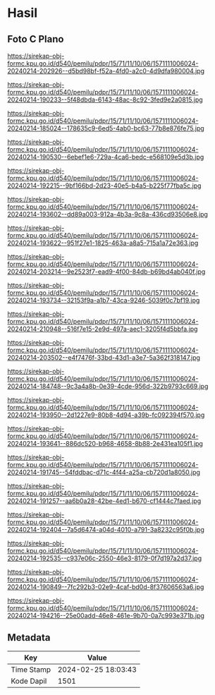 # Hasil

## Foto C Plano

https://sirekap-obj-formc.kpu.go.id/d540/pemilu/pdpr/15/71/11/10/06/1571111006024-20240214-202926--d5bd98bf-f52a-4fd0-a2c0-4d9dfa980004.jpg

https://sirekap-obj-formc.kpu.go.id/d540/pemilu/pdpr/15/71/11/10/06/1571111006024-20240214-190233--5f48dbda-6143-48ac-8c92-3fed9e2a0815.jpg

https://sirekap-obj-formc.kpu.go.id/d540/pemilu/pdpr/15/71/11/10/06/1571111006024-20240214-185024--178635c9-6ed5-4ab0-bc63-77b8e876fe75.jpg

https://sirekap-obj-formc.kpu.go.id/d540/pemilu/pdpr/15/71/11/10/06/1571111006024-20240214-190530--6ebef1e6-729a-4ca6-bedc-e568109e5d3b.jpg

https://sirekap-obj-formc.kpu.go.id/d540/pemilu/pdpr/15/71/11/10/06/1571111006024-20240214-192215--9bf166bd-2d23-40e5-b4a5-b225f77fba5c.jpg

https://sirekap-obj-formc.kpu.go.id/d540/pemilu/pdpr/15/71/11/10/06/1571111006024-20240214-193602--dd89a003-912a-4b3a-9c8a-436cd93506e8.jpg

https://sirekap-obj-formc.kpu.go.id/d540/pemilu/pdpr/15/71/11/10/06/1571111006024-20240214-193622--951f27e1-1825-463a-a8a5-715a1a72e363.jpg

https://sirekap-obj-formc.kpu.go.id/d540/pemilu/pdpr/15/71/11/10/06/1571111006024-20240214-203214--9e2523f7-ead9-4f00-84db-b69bd4ab040f.jpg

https://sirekap-obj-formc.kpu.go.id/d540/pemilu/pdpr/15/71/11/10/06/1571111006024-20240214-193734--32153f9a-a1b7-43ca-9246-5039f0c7bf19.jpg

https://sirekap-obj-formc.kpu.go.id/d540/pemilu/pdpr/15/71/11/10/06/1571111006024-20240214-210948--516f7e15-2e9d-497a-aec1-3205f4d5bbfa.jpg

https://sirekap-obj-formc.kpu.go.id/d540/pemilu/pdpr/15/71/11/10/06/1571111006024-20240214-203502--e4f7476f-33bd-43d1-a3e7-5a362f318147.jpg

https://sirekap-obj-formc.kpu.go.id/d540/pemilu/pdpr/15/71/11/10/06/1571111006024-20240214-184748--9c3a4a8b-0e39-4cde-956d-322b9793c669.jpg

https://sirekap-obj-formc.kpu.go.id/d540/pemilu/pdpr/15/71/11/10/06/1571111006024-20240214-193950--2d1227e9-80b8-4d94-a39b-fc092394f570.jpg

https://sirekap-obj-formc.kpu.go.id/d540/pemilu/pdpr/15/71/11/10/06/1571111006024-20240214-193641--886dc520-b968-4658-8b88-2e431ea105f1.jpg

https://sirekap-obj-formc.kpu.go.id/d540/pemilu/pdpr/15/71/11/10/06/1571111006024-20240214-191745--54fddbac-d71c-4f44-a25a-cb720d1a8050.jpg

https://sirekap-obj-formc.kpu.go.id/d540/pemilu/pdpr/15/71/11/10/06/1571111006024-20240214-191257--aa6b0a28-42be-4ed1-b670-cf1444c7faed.jpg

https://sirekap-obj-formc.kpu.go.id/d540/pemilu/pdpr/15/71/11/10/06/1571111006024-20240214-192404--7a5d6474-a04d-4010-a791-3a8232c95f0b.jpg

https://sirekap-obj-formc.kpu.go.id/d540/pemilu/pdpr/15/71/11/10/06/1571111006024-20240214-192535--c937e06c-2550-46e3-8179-0f7d197a2d37.jpg

https://sirekap-obj-formc.kpu.go.id/d540/pemilu/pdpr/15/71/11/10/06/1571111006024-20240214-190849--7fc292b3-02e9-4caf-bd0d-8f37606563a6.jpg

https://sirekap-obj-formc.kpu.go.id/d540/pemilu/pdpr/15/71/11/10/06/1571111006024-20240214-194216--25e00add-46e8-461e-9b70-0a7c993e371b.jpg


## Metadata

| Key        | Value               |
| ---------- | ------------------- |
| Time Stamp | 2024-02-25 18:03:43 |
| Kode Dapil | 1501                |



